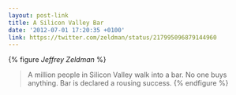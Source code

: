 ```yaml
---
layout: post-link
title: A Silicon Valley Bar
date: '2012-07-01 17:20:35 +0100'
link: https://twitter.com/zeldman/status/217995096879144960
---
```

{% figure <cite>Jeffrey Zeldman</cite> %}
> A million people in Silicon Valley walk into a bar. No one buys anything. Bar is declared a rousing success.
{% endfigure %}
